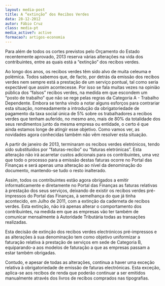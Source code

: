 ```yaml
---
layout: media-post
title: A “extinção” dos Recibos Verdes
data: 28-12-2012
autor: Fábio Cruz
class: media-pt
media_active?: active
formacao?: artigos-economia
---
```

 
Para além de todos os cortes previstos pelo Orçamento do Estado recentemente aprovado, 2013 reserva várias alterações na vida dos contribuintes, entre as quais está a “extinção” dos recibos verdes.

Ao longo dos anos, os recibos verdes têm sido alvo de muita celeuma e polémica. Todos sabemos que, de facto, por detrás da emissão dos recibos verdes nem sempre está a prestação de um serviço pontual, tal como seria expectável que assim acontecesse. Por isso se fala muitas vezes na opinião pública dos “falsos” recibos verdes, na medida em que escondem um “posto de trabalho” que não se rege pelas regras da Categoria A - Trabalho Dependente. Embora se tenha vindo a notar alguns esforços para contrariar esta situação, nomeadamente a introdução da obrigatoriedade de pagamento da taxa social única de 5% sobre os trabalhadores a recibos verdes que tenham auferido, no mesmo ano, mais de 80% da totalidade dos seus rendimentos junto da mesma empresa ou entidade, o certo é que ainda estamos longe de atingir esse objetivo. Como vamos ver, as novidades agora conhecidas também não vêm resolver esta situação.

A partir de janeiro de 2013, terminaram os recibos verdes eletrónicos, tendo sido substituídos por “faturas-recibo” ou “faturas eletrónicas”. Esta alteração não irá acarretar custos adicionais para os contribuintes, uma vez que todo o processo para a emissão destas faturas ocorre no Portal das Finanças e será apenas uma alteração ao nível da denominação do documento, mantendo-se tudo o resto inalterado.

Assim, todos os contribuintes estão agora obrigados a emitir informaticamente e diretamente no Portal das Finanças as faturas relativas à prestação dos seus serviços, deixando de existir os recibos verdes pré-impressos do Portal das Finanças, à semelhança do que já tinha acontecido, em Julho de 2011, com a extinção da caderneta de recibos verdes. Esta extinção, não irá apenas alterar o comportamento dos contribuintes, na medida em que as empresas vão ter também de comunicar mensalmente à Autoridade Tributária todas as transações realizadas.

Esta decisão de extinção dos recibos verdes electrónicos pré-impressos e as alterações à sua denominação tem como objetivo uniformizar a faturação relativa à prestação de serviços em sede de Categoria B, equiparando-a aos modelos de faturação a que as empresas passam a estar também obrigadas.

Contudo, e apesar de todas as alterações, continua a haver uma exceção relativa à obrigatoriedade de emissão de faturas electrónicas. Esta exceção, aplica-se aos recibos de renda que poderão continuar a ser emitidos manualmente através dos livros de recibos comprados nas tipografias.